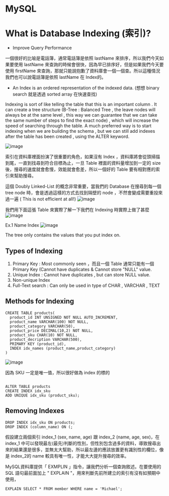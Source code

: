 # MySQL


# What is Database Indexing (索引)?

- Improve Query Performance

一個很好的比喻是電話簿，通常電話簿是依照 lastName 來排序，所以我們今天如果要使用 lastName 來查詢的時候會很快，因為早已排序好，但是如果我們今天要使用 firstName 來查詢，那就只能說抱歉了資料庫會一個一個查。所以這種情況我們也可以說電話簿是依照 lastName 在 Index的。


- An Index is an ordered representation of the indexed data. (想想 binary search 就是透過 sorted array 在快速查找)

Indexing is sort of like telling the table that this is an important column . 
It can create a tree structure (B-Tree : Balanced Tree , the leave nodes will always be at the same level , this way we can guarantee that we can take the same number of steps to find the exact node) , which will increase the speed of searching through the table.
A much preferred way is to start indexing when we are building the schema , but we can still add indexes after the table has been created , using the ALTER keyword.

![image](https://user-images.githubusercontent.com/61279365/157586984-16185efb-f844-45f2-a3f1-8f6f28f3bfde.png)


索引在資料庫裡面扮演了很重要的角色，如果沒有 Index ，資料庫將會從頭掃描到尾，一直到找尋到符合目標為止，一旦 Table 裡面的資料量增加到一定的 size 後，搜尋的速度就會愈慢，效能就會愈差，所以一個好的 Table 要有相對應的索引來幫助搜尋。


這個 Doubly Linked-List 的概念非常重要，當我們的 Database 在搜尋到每一個 tree node 時，會是透過這樣的方式去找到隔壁的 node ，不然會變成需要重投來過一遍 ( This is not efficient at all!)
![image](https://user-images.githubusercontent.com/61279365/157588680-5fec4ee3-3664-435f-bcb9-41e376fbd8f7.png)


我們用下面這張 Table 來實際了解一下我們在 Indexing 時實際上做了甚麼
![image](https://user-images.githubusercontent.com/61279365/157588987-fe1bc2a3-1327-43a6-8d22-ffec11186441.png)

Ex.1 Name Index
![image](https://user-images.githubusercontent.com/61279365/157589112-2d36fdec-6c5b-4d7c-9d06-f9801cc95d38.png)

The tree only contains the values that you put index on.

## Types of Indexing 
1. Primary Key : Most commonly seen ，而且一個 Table 通常只能有一個 Primary Key (Cannot have duplicates & Cannot store "NULL" value.  
2. Unique Index : Cannot have duplicates , but can store NULL value.
3. Non-unique Index
4. Full-Text search : Can only be used in type of CHAR , VARCHAR , TEXT 


## Methods for Indexing

```
CREATE TABLE products(
  product_id INT UNSIGNED NOT NULL AUTO_INCREMENT,
  product_name VARCHAR(100) NOT NULL,
  product_category VARCHAR(50),
  product_price DECIMAL(10,2) NOT NULL,
  product_sku CHAR(10) NOT NULL,
  product_decription VARCHAR(500),
  PRIMARY KEY (product_id),
  INDEX idx_names (product_name,product_category)
)

```
![image](https://user-images.githubusercontent.com/61279365/157584739-a8aaaa58-8048-430a-89ae-cb29b81c218a.png)



因為 SKU 一定是唯一值，所以很好做為 index 的標的
```

ALTER TABLE products
CREATE INDEX idx_sku
ADD UNIQUE idx_sku (product_sku);

```


## Removing Indexes

```
DROP INDEX idx_sku ON products;
DROP INDEX (column_name) ON (;

```


假設建立兩個索引 index_1 (sex, name, age) 跟 index_2 (name, age, sex)，在 index_1 中可以發現最左(最先)判斷的性別，但性別包含過多的資料，導致搜尋出來的結果還是很多，並無太大幫助，所以最左邊的應該放置更有識別性的欄位，像是 index_2的 name 較具有唯一性，才能大大提升搜尋的效率。


MySQL資料庫提供「 EXMPLIN 」指令，讓我們分析一個查詢敘述。在要使用的 SQL 語句最前面加上 " EXPLAIN "，用來判斷先前所建立的索引有沒有如預期中使用，

```
EXPLAIN SELECT * FROM member WHERE name = 'Michael';
```
